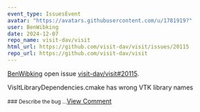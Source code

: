 ```yaml
---
event_type: IssuesEvent
avatar: "https://avatars.githubusercontent.com/u/1781919?"
user: BenWibking
date: 2024-12-07
repo_name: visit-dav/visit
html_url: https://github.com/visit-dav/visit/issues/20115
repo_url: https://github.com/visit-dav/visit
---
```


<a href='https://github.com/BenWibking' target='_blank'>BenWibking</a> open issue <a href='https://github.com/visit-dav/visit/issues/20115' target='_blank'>visit-dav/visit#20115</a>.

<p>VisItLibraryDependencies.cmake has wrong VTK library names</p><small>### Describe the bug...</small><a href='https://github.com/visit-dav/visit/issues/20115' target='_blank'>View Comment</a>
